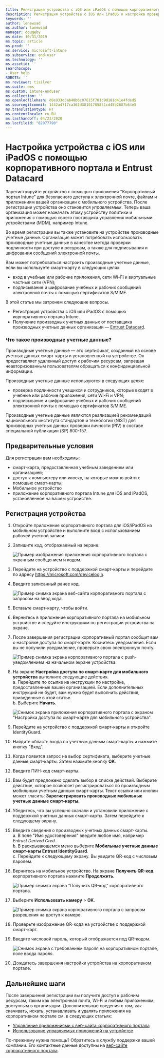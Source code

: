 ```yaml
---
title: Регистрация устройства с iOS или iPadOS с помощью корпоративного портала Intune и Entrust Datacard
description: Регистрация устройства с iOS или iPadOS и настройка проверки подлинности производных учетных данных с помощью Entrust Datacard.
keywords: ''
author: lenewsad
ms.author: lanewsad
manager: dougeby
ms.date: 10/31/2019
ms.topic: article
ms.prod: ''
ms.service: microsoft-intune
ms.subservice: end-user
ms.technology: ''
ms.assetid: ''
searchScope:
- User help
ROBOTS: ''
ms.reviewer: tisilver
ms.suite: ems
ms.custom: intune-enduser
ms.collection: ''
ms.openlocfilehash: d0e933d3ab40b6c07615f701c9d181d41e4fded5
ms.sourcegitcommit: 1442a4717ca362d38101785851cd45b2687b64e5
ms.translationtype: HT
ms.contentlocale: ru-RU
ms.lasthandoff: 04/23/2020
ms.locfileid: "82077790"
---
```

# <a name="set-up-ios-or-ipados-device-with-company-portal-and-entrust-datacard"></a>Настройка устройства с iOS или iPadOS с помощью корпоративного портала и Entrust Datacard

Зарегистрируйте устройство с помощью приложения "Корпоративный портал Intune" для безопасного доступа к электронной почте, файлам и приложениям вашей организации с мобильного устройства. После регистрации устройства оно становится *управляемым*. Теперь ваша организация может назначать этому устройству политики и приложения с помощью своего поставщика управления мобильными устройствами (MDM), например Intune.  

Во время регистрации вы также установите на устройстве производные учетные данные. Организация может потребовать использовать производные учетные данные в качестве метода проверки подлинности при доступе к ресурсам, а также для подписывания и шифрования сообщений электронной почты. 

Вам может потребоваться настроить производные учетные данные, если вы используете смарт-карту в следующих целях:  

* вход в учебные или рабочие приложения, сети Wi-Fi и виртуальные частные сети (VPN);
* подписывание и шифрование учебных и рабочих сообщений электронной почты с помощью сертификатов S/MIME.  

В этой статье мы затронем следующие вопросы.  

   * Регистрация устройства с iOS или iPadOS с помощью корпоративного портала Intune.  
   * Получение производных учетных данных от поставщика производных учетных данных организации — [Entrust Datacard](https://www.entrustdatacard.com/).  

### <a name="what-are-derived-credentials"></a>Что такое производные учетные данные?  
Производные учетные данные — это сертификат, созданный на основе учетных данных смарт-карты и установленный на устройстве. Он предоставляет удаленный доступ к рабочим ресурсам, запрещая неавторизованным пользователям обращаться к конфиденциальной информации.  

Производные учетные данные используются в следующих целях: 
* проверка подлинности учащихся и сотрудников, которые входят в учебные или рабочие приложения, сети Wi-Fi и VPN;
* подписывание и шифрование учебных и рабочих сообщений электронной почты с помощью сертификатов S/MIME.

Производные учетные данные являются реализацией рекомендаций национального института стандартов и технологий (NIST) для производных учетных данных проверки личности (PIV) в составе специальной публикации (SP) 800-157.  

## <a name="prerequisites"></a>Предварительные условия

 Для регистрации вам необходимы:

* смарт-карта, предоставленная учебным заведением или организацией;
* доступ к компьютеру или киоску, на которые можно войти с помощью смарт-карты;
* Мобильное устройство
* приложение корпоративного портала Intune для iOS and iPadOS, установленное на вашем устройстве.  


## <a name="enroll-device"></a>Регистрация устройства  
1. Откройте приложение корпоративного портала для iOS/iPadOS на мобильном устройстве и выполните вход с использованием рабочей учетной записи.  

2. Запишите код, отображаемый на экране.  

    ![Пример изображения приложения корпоративного портала с экранным сообщением и кодом.](./media/copy-code-intercede.png)   

3. Перейдите на устройство с поддержкой смарт-карты и перейдите по адресу https://microsoft.com/devicelogin. 
4. Введите записанный ранее код.  

    ![Пример снимка экрана веб-сайта корпоративного портала с запросом на ввод кода.](./media/enter-code-intercede.png)   

5. Вставьте смарт-карту, чтобы войти.   
6. Вернитесь в приложение корпоративного портала на мобильном устройстве и следуйте инструкциям по регистрации устройства на экране.  
7. После завершения регистрации корпоративный портал сообщит вам о настройке доступа по смарт-карте. Коснитесь уведомления. Если вы не получили уведомление, проверьте свою электронную почту.   

    ![Пример снимка экрана корпоративного портала с push-уведомлением на начальном экране устройства.](./media/action-required-in-app-intercede.png)  

8. На экране **Настройка доступа по смарт-карте для мобильного устройства** выполните следующие действия.   
    a. Перейдите по ссылке на инструкции по настройке, предоставленные вашей организацией. Если дополнительных инструкций не будет, вам нужно будет выполнить действия, приведенные в этой статье.  
    b. Выберите **Начать**.  

    ![Снимок экрана приложения корпоративного портала с экраном "Настройка доступа по смарт-карте для мобильного устройства".](./media/smart-card-info-intercede.png)

9. Перейдите на устройство с поддержкой смарт-карты и откройте IdentityGuard. 
10. Найдите область входа по учетным данным смарт-карты и нажмите кнопку "Вход".  
11. Когда появится запрос на выбор сертификата, выберите учетные данные смарт-карты. Затем нажмите кнопку **OK**. 
12. Введите ПИН-код смарт-карты.  
13. Вам будет предложено сделать выбор в списке действий. Выберите действие, которое позволяет регистрироваться по производным мобильным учетным данным смарт-карты. Текст ссылки или кнопки может гласить: **Зарегистрировать производные мобильные учетные данные смарт-карты**.  
14. Убедитесь, что вы успешно скачали и установили приложение с поддержкой учетных данных смарт-карты. Затем перейдите к следующему экрану.   
15. Введите сведения о производных учетных данных смарт-карты.  
    a. В поле "Имя удостоверения" введите любое имя, например *Entrust Derived Cred*.  
    b. В раскрывающемся меню выберите **Мобильные учетные данные смарт-карты Entrust IdentityGuard**.  
    c. Перейдите к следующему экрану. Вы увидите QR-код с числовым паролем.  

16. Вернитесь на мобильное устройство. На экране **Получить QR-код** корпоративного портала нажмите **Продолжить**. 

    ![Пример снимка экрана "Получить QR-код" корпоративного портала.](./media/get-qr-code-intercede.png)  
17. Выберите **Использовать камеру** > **OK**.  

    ![Пример снимка экрана корпоративного портала с запросом разрешения на доступ к камере.](./media/allow-cp-camera-access-intercede.png)  
18. Проверьте изображение QR-кода на устройстве с поддержкой смарт-карт.  
19. Введите числовой пароль, который отображается под QR-кодом.  

    ![Снимок экрана с требованием пароля на корпоративном портале, поле ввода пароля.](./media/enter-password-derived-credentials.png)   

20. Дождитесь завершения настройки устройства на корпоративном портале.  


## <a name="next-steps"></a>Дальнейшие шаги  
После завершения регистрации вы получите доступ к рабочим ресурсам, таким как электронная почта, Wi-Fi и любым приложениям, доступным в организации. Дополнительные сведения о том, как скачивать, искать, устанавливать и удалять приложения на корпоративном портале см. в следующих статьях:

* [Управление приложениями с веб-сайта корпоративного портала](manage-apps-cpweb.md)  
* [Использование управляемых приложений на устройстве](use-managed-apps-on-your-device-ios.md)  

По-прежнему нужна помощь? Обратитесь в службу поддержки вашей компании. Его контактные данные доступны на [веб-сайте корпоративного портала](https://go.microsoft.com/fwlink/?linkid=2010980).  
